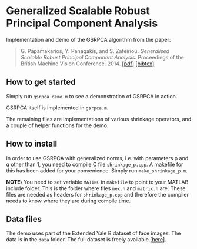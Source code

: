 # Generalized Scalable Robust Principal Component Analysis

Implementation and demo of the GSRPCA algorithm from the paper:

> G. Papamakarios, Y. Panagakis, and S. Zafeiriou. _Generalised Scalable Robust Principal Component Analysis_. Proceedings of the British Machine Vision Conference. 2014.
> [[pdf]](http://www.bmva.org/bmvc/2014/files/paper113.pdf) [[bibtex]](http://homepages.inf.ed.ac.uk/s1459647/bibtex/gsrpca.bib)

## How to get started

Simply run ```gsrpca_demo.m``` to see a demonstration of GSRPCA in action. 

GSRPCA itself is implemented in ```gsrpca.m```.

The remaining files are implementations of various shrinkage operators, and a couple of helper functions for the demo.

## How to install

In order to use GSRPCA with generalized norms, i.e. with parameters p and q other than 1, you need to compile C file ```shrinkage_p.cpp```. A makefile for this has been added for your convenience. Simply run ```make_shrinkage_p.m```.

**NOTE:**
You need to set variable ```MATINC``` in ```makefile``` to point to your MATLAB include folder. This is the folder where files ```mex.h``` and ```matrix.h``` are. These files are needed as headers for ```shrinkage_p.cpp``` and therefore the compiler needs to know where they are during compile time.

## Data files

The demo uses part of the Extended Yale B dataset of face images. The data is in the ```data``` folder. The full dataset is freely available [[here]](http://vision.ucsd.edu/~leekc/ExtYaleDatabase/ExtYaleB.html).

